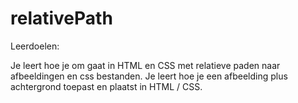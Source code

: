 # relativePath

Leerdoelen:

Je leert hoe je om gaat in HTML en CSS met relatieve paden naar afbeeldingen en css bestanden.
Je leert hoe je een afbeelding plus achtergrond toepast en plaatst in HTML / CSS.

